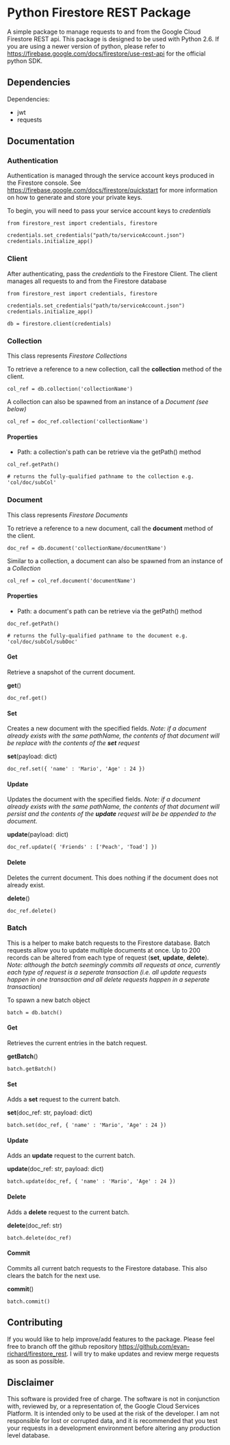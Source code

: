# Python Firestore REST Package

A simple package to manage requests to and from the Google Cloud Firestore REST api. This package is designed to be used with Python 2.6. If you are using a newer version of python, please refer to https://firebase.google.com/docs/firestore/use-rest-api for the official python SDK.

## Dependencies

Dependencies:

* jwt
* requests

## Documentation

### Authentication

Authentication is managed through the service account keys produced in the Firestore console. See https://firebase.google.com/docs/firestore/quickstart for more information on how to generate and store your private keys.

To begin, you will need to pass your service account keys to *credentials*

```
from firestore_rest import credentials, firestore

credentials.set_credentials("path/to/serviceAccount.json")
credentials.initialize_app()
```

### Client

After authenticating, pass the *credentials* to the Firestore Client. The client manages all requests to and from the Firestore database

```
from firestore_rest import credentials, firestore

credentials.set_credentials("path/to/serviceAccount.json")
credentials.initialize_app()

db = firestore.client(credentials)
```

### Collection

This class represents *Firestore Collections*

To retrieve a reference to a new collection, call the **collection** method of the client.

```
col_ref = db.collection('collectionName')
```

A collection can also be spawned from an instance of a *Document (see below)*

```
col_ref = doc_ref.collection('collectionName')
```

#### Properties

* Path: a collection's path can be retrieve via the getPath() method

```
col_ref.getPath()

# returns the fully-qualified pathname to the collection e.g. 'col/doc/subCol'
```

### Document

This class represents *Firestore Documents*

To retrieve a reference to a new document, call the **document** method of the client.

```
doc_ref = db.document('collectionName/documentName')
```

Similar to a collection, a document can also be spawned from an instance of a *Collection*

```
col_ref = col_ref.document('documentName')
```

#### Properties

* Path: a document's path can be retrieve via the getPath() method

```
doc_ref.getPath()

# returns the fully-qualified pathname to the document e.g. 'col/doc/subCol/subDoc'
```

#### Get

Retrieve a snapshot of the current document.

**get**()

```
doc_ref.get()
```

#### Set

Creates a new document with the specified fields. *Note: if a document already exists with the same pathName, the contents of that document will be replace with the contents of the **set** request*

**set**(payload: dict)

```
doc_ref.set({ 'name' : 'Mario', 'Age' : 24 })
```

#### Update

Updates the document with the specified fields. *Note: if a document already exists with the same pathName, the contents of that document will persist and the contents of the **update** request will be be appended to the document.*

**update**(payload: dict)

```
doc_ref.update({ 'Friends' : ['Peach', 'Toad'] })
```

#### Delete

Deletes the current document. This does nothing if the document does not already exist.

**delete**()

```
doc_ref.delete()
```

### Batch

This is a helper to make batch requests to the Firestore database. Batch requests allow you to update multiple documents at once. Up to 200 records can be altered from each type of request (**set**, **update**, **delete**). *Note: although the batch seemingly commits all requests at once, currently each type of request is a seperate transaction (i.e. all update requests happen in one transaction and all delete requests happen in a seperate transaction)*

To spawn a new batch object

```
batch = db.batch()
```

#### Get

Retrieves the current entries in the batch request.

**getBatch**()

```
batch.getBatch()
```

#### Set

Adds a **set** request to the current batch.

**set**(doc_ref: str, payload: dict)

```
batch.set(doc_ref, { 'name' : 'Mario', 'Age' : 24 })
```

#### Update

Adds an **update** request to the current batch.

**update**(doc_ref: str, payload: dict)

```
batch.update(doc_ref, { 'name' : 'Mario', 'Age' : 24 })
```

#### Delete

Adds a **delete** request to the current batch.

**delete**(doc_ref: str)

```
batch.delete(doc_ref)
```

#### Commit

Commits all current batch requests to the Firestore database. This also clears the batch for the next use.

**commit**()

```
batch.commit()
```

## Contributing

If you would like to help improve/add features to the package. Please feel free to branch off the github repository https://github.com/evan-richard/firestore_rest. I will try to make updates and review merge requests as soon as possible.

## Disclaimer

This software is provided free of charge. The software is not in conjunction with, reviewed by, or a representation of, the Google Cloud Services Platform. It is intended only to be used at the risk of the developer. I am not responsible for lost or corrupted data, and it is recommended that you test your requests in a development environment before altering any production level database.